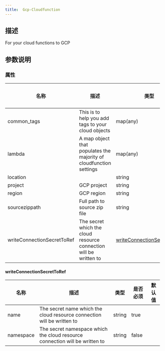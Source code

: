 ```yaml
---
title:  Gcp-Cloudfunction
---
```


## 描述

For your cloud functions to GCP

## 参数说明


### 属性

 名称 | 描述 | 类型 | 是否必须 | 默认值 
 ------------ | ------------- | ------------- | ------------- | ------------- 
 common_tags | This is to help you add tags to your cloud objects | map(any) | true |  
 lambda | A map object that populates the majority of cloudfunction settings | map(any) | true |  
 location |  | string | false |  
 project | GCP project | string | true |  
 region | GCP region | string | true |  
 sourcezippath | Full path to source zip file  | string | true |  
 writeConnectionSecretToRef | The secret which the cloud resource connection will be written to | [writeConnectionSecretToRef](#writeConnectionSecretToRef) | false |  


#### writeConnectionSecretToRef

 名称 | 描述 | 类型 | 是否必须 | 默认值 
 ------------ | ------------- | ------------- | ------------- | ------------- 
 name | The secret name which the cloud resource connection will be written to | string | true |  
 namespace | The secret namespace which the cloud resource connection will be written to | string | false |  

